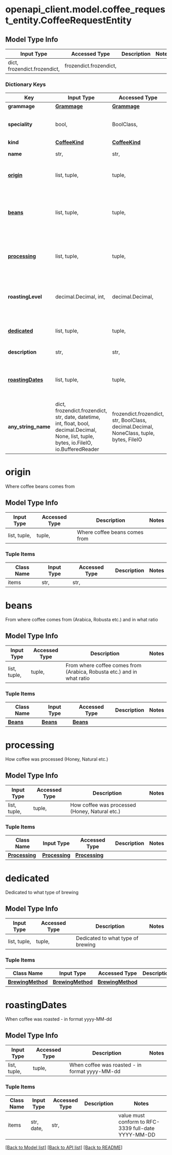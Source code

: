 # openapi_client.model.coffee_request_entity.CoffeeRequestEntity

## Model Type Info
Input Type | Accessed Type | Description | Notes
------------ | ------------- | ------------- | -------------
dict, frozendict.frozendict,  | frozendict.frozendict,  |  | 

### Dictionary Keys
Key | Input Type | Accessed Type | Description | Notes
------------ | ------------- | ------------- | ------------- | -------------
**grammage** | [**Grammage**](Grammage.md) | [**Grammage**](Grammage.md) |  | 
**speciality** | bool,  | BoolClass,  | Rated as speciality coffee by roaster | 
**kind** | [**CoffeeKind**](CoffeeKind.md) | [**CoffeeKind**](CoffeeKind.md) |  | 
**name** | str,  | str,  | Name of coffee | 
**[origin](#origin)** | list, tuple,  | tuple,  | Where coffee beans comes from | [optional] 
**[beans](#beans)** | list, tuple,  | tuple,  | From where coffee comes from (Arabica, Robusta etc.) and in what ratio | [optional] 
**[processing](#processing)** | list, tuple,  | tuple,  | How coffee was processed (Honey, Natural etc.) | [optional] 
**roastingLevel** | decimal.Decimal, int,  | decimal.Decimal,  | Roasting level of beans - 2: Blond, 5: Medium, 8: Dark | [optional] value must be a 32 bit integer
**[dedicated](#dedicated)** | list, tuple,  | tuple,  | Dedicated to what type of brewing | [optional] 
**description** | str,  | str,  | Description of product | [optional] 
**[roastingDates](#roastingDates)** | list, tuple,  | tuple,  | When coffee was roasted - in format yyyy-MM-dd | [optional] 
**any_string_name** | dict, frozendict.frozendict, str, date, datetime, int, float, bool, decimal.Decimal, None, list, tuple, bytes, io.FileIO, io.BufferedReader | frozendict.frozendict, str, BoolClass, decimal.Decimal, NoneClass, tuple, bytes, FileIO | any string name can be used but the value must be the correct type | [optional]

# origin

Where coffee beans comes from

## Model Type Info
Input Type | Accessed Type | Description | Notes
------------ | ------------- | ------------- | -------------
list, tuple,  | tuple,  | Where coffee beans comes from | 

### Tuple Items
Class Name | Input Type | Accessed Type | Description | Notes
------------- | ------------- | ------------- | ------------- | -------------
items | str,  | str,  |  | 

# beans

From where coffee comes from (Arabica, Robusta etc.) and in what ratio

## Model Type Info
Input Type | Accessed Type | Description | Notes
------------ | ------------- | ------------- | -------------
list, tuple,  | tuple,  | From where coffee comes from (Arabica, Robusta etc.) and in what ratio | 

### Tuple Items
Class Name | Input Type | Accessed Type | Description | Notes
------------- | ------------- | ------------- | ------------- | -------------
[**Beans**](Beans.md) | [**Beans**](Beans.md) | [**Beans**](Beans.md) |  | 

# processing

How coffee was processed (Honey, Natural etc.)

## Model Type Info
Input Type | Accessed Type | Description | Notes
------------ | ------------- | ------------- | -------------
list, tuple,  | tuple,  | How coffee was processed (Honey, Natural etc.) | 

### Tuple Items
Class Name | Input Type | Accessed Type | Description | Notes
------------- | ------------- | ------------- | ------------- | -------------
[**Processing**](Processing.md) | [**Processing**](Processing.md) | [**Processing**](Processing.md) |  | 

# dedicated

Dedicated to what type of brewing

## Model Type Info
Input Type | Accessed Type | Description | Notes
------------ | ------------- | ------------- | -------------
list, tuple,  | tuple,  | Dedicated to what type of brewing | 

### Tuple Items
Class Name | Input Type | Accessed Type | Description | Notes
------------- | ------------- | ------------- | ------------- | -------------
[**BrewingMethod**](BrewingMethod.md) | [**BrewingMethod**](BrewingMethod.md) | [**BrewingMethod**](BrewingMethod.md) |  | 

# roastingDates

When coffee was roasted - in format yyyy-MM-dd

## Model Type Info
Input Type | Accessed Type | Description | Notes
------------ | ------------- | ------------- | -------------
list, tuple,  | tuple,  | When coffee was roasted - in format yyyy-MM-dd | 

### Tuple Items
Class Name | Input Type | Accessed Type | Description | Notes
------------- | ------------- | ------------- | ------------- | -------------
items | str, date,  | str,  |  | value must conform to RFC-3339 full-date YYYY-MM-DD

[[Back to Model list]](../../README.md#documentation-for-models) [[Back to API list]](../../README.md#documentation-for-api-endpoints) [[Back to README]](../../README.md)

